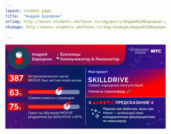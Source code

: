 ```yaml
---
layout: student_page
title:  "Андрей Бородкин"
urlimg: http://moove-students.skolkovo.ru/img/posts/Андрей%20Бородкин.png
vkimage: http://moove-students.skolkovo.ru/img/vkimage/Андрей%20Бородкин%20для%20Вк.png

---
```

<img class="img-fluid" src="/img/posts/Андрей Бородкин.png" alt="moove-2">
